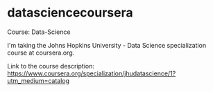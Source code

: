 # datasciencecoursera

Course: Data-Science

I'm taking the Johns Hopkins University - Data Science specialization course at coursera.org.

Link to the course description: https://www.coursera.org/specialization/jhudatascience/1?utm_medium=catalog
